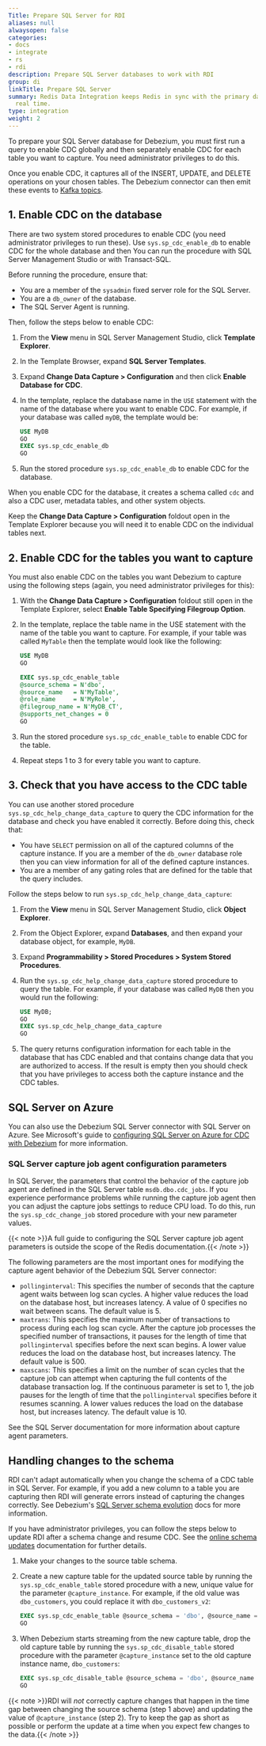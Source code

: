 ```yaml
---
Title: Prepare SQL Server for RDI
aliases: null
alwaysopen: false
categories:
- docs
- integrate
- rs
- rdi
description: Prepare SQL Server databases to work with RDI
group: di
linkTitle: Prepare SQL Server
summary: Redis Data Integration keeps Redis in sync with the primary database in near
  real time.
type: integration
weight: 2
---
```


To prepare your SQL Server database for Debezium, you must first run a query to
enable CDC globally and then separately enable CDC for each table you want to
capture. You need administrator privileges to do this.

Once you enable CDC, it captures all of the INSERT, UPDATE, and DELETE operations
on your chosen tables. The Debezium connector can then emit these events to
[Kafka topics](https://kafka.apache.org/intro#intro_concepts_and_terms).

## 1. Enable CDC on the database

There are two system stored procedures to enable CDC (you need
administrator privileges to run these). Use `sys.sp_cdc_enable_db`
to enable CDC for the whole database and then 
You can run the procedure with SQL Server Management Studio or with
Transact-SQL.

Before running the procedure, ensure that:

- You are a member of the `sysadmin` fixed server role for the SQL Server.
- You are a `db_owner` of the database.
- The SQL Server Agent is running.

Then, follow the steps below to enable CDC:

1.  From the **View** menu in SQL Server Management Studio, click **Template Explorer**.

1.  In the Template Browser, expand **SQL Server Templates**.

1.  Expand **Change Data Capture > Configuration** and then click **Enable Database for CDC**.

1.  In the template, replace the database name in the `USE` statement with the name of the
    database where you want to enable CDC. For example, if your database was called
    `myDB`, the template would be:

    ```sql
    USE MyDB
    GO
    EXEC sys.sp_cdc_enable_db
    GO
    ```

1.  Run the stored procedure `sys.sp_cdc_enable_db` to enable CDC for the database.

When you enable CDC for the database, it creates a schema called `cdc` and also
a CDC user, metadata tables, and other system objects. 

Keep the **Change Data Capture > Configuration** foldout open in the Template Explorer
because you will need it to enable CDC on the individual tables next.

## 2. Enable CDC for the tables you want to capture

You must also enable CDC on the tables you want Debezium to capture using the
following steps (again, you need administrator privileges for this):

1.  With the **Change Data Capture > Configuration** foldout still open in the
    Template Explorer, select **Enable Table Specifying Filegroup Option**.

1.  In the template, replace the table name in the USE statement with the name of
    the table you want to capture. For example, if your table was called `MyTable`
    then the template would look like the following:

    ```sql
    USE MyDB
    GO

    EXEC sys.sp_cdc_enable_table
    @source_schema = N'dbo',
    @source_name   = N'MyTable', 
    @role_name     = N'MyRole',  
    @filegroup_name = N'MyDB_CT',
    @supports_net_changes = 0
    GO
    ```
  
1.  Run the stored procedure `sys.sp_cdc_enable_table` to enable CDC for
    the table.

1.  Repeat steps 1 to 3 for every table you want to capture. 

## 3. Check that you have access to the CDC table

You can use another stored procedure `sys.sp_cdc_help_change_data_capture`
to query the CDC information for the database and check you have enabled
it correctly. Before doing this, check that:

* You have `SELECT` permission on all of the captured columns of the capture instance.
  If you are a member of the `db_owner` database role then you can view information for
  all of the defined capture instances.
* You are a member of any gating roles that are defined for the table that the query includes.

Follow the steps below to run `sys.sp_cdc_help_change_data_capture`:

1.  From the **View** menu in SQL Server Management Studio, click **Object Explorer**.

1.  From the Object Explorer, expand **Databases**, and then expand your database
    object, for example, `MyDB`.

1.  Expand **Programmability > Stored Procedures > System Stored Procedures**.

1.  Run the `sys.sp_cdc_help_change_data_capture` stored procedure to query
    the table. For example, if your database was called `MyDB` then you would
    run the following:

    ```sql
    USE MyDB;
    GO
    EXEC sys.sp_cdc_help_change_data_capture
    GO
    ```

1.  The query returns configuration information for each table in the database that
    has CDC enabled and that contains change data that you are authorized to
    access. If the result is empty then you should check that you have privileges
    to access both the capture instance and the CDC tables.

## SQL Server on Azure

You can also use the Debezium SQL Server connector with SQL Server on Azure.
See Microsoft's guide to
[configuring SQL Server on Azure for CDC with Debezium](https://learn.microsoft.com/en-us/samples/azure-samples/azure-sql-db-change-stream-debezium/azure-sql%2D%2Dsql-server-change-stream-with-debezium/)
for more information.

### SQL Server capture job agent configuration parameters

In SQL Server, the parameters that control the behavior of the capture job agent
are defined in the SQL Server table `msdb.dbo.cdc_jobs`. If you experience performance
problems while running the capture job agent then you can adjust the capture jobs
settings to reduce CPU load. To do this, run the `sys.sp_cdc_change_job` stored procedure
with your new parameter values.

{{< note >}}A full guide to configuring the SQL Server capture job agent parameters
is outside the scope of the Redis documentation.{{< /note >}}

The following parameters are the most important ones for modifying the capture agent behavior
of the Debezium SQL Server connector:

* `pollinginterval`: This specifies the number of seconds that the capture agent
  waits between log scan cycles. A higher value reduces the load on the database
  host, but increases latency.  A value of 0 specifies no wait between scans.
  The default value is 5.
* `maxtrans`: This specifies the maximum number of transactions to process during
  each log scan cycle. After the capture job processes the specified number of
  transactions, it pauses for the length of time that `pollinginterval` specifies
  before the next scan begins. A lower value reduces the load on the database host,
  but increases latency. The default value is 500.
* `maxscans`: This specifies a limit on the number of scan cycles that the capture
  job can attempt when capturing the full contents of the database transaction log.
  If the continuous parameter is set to 1, the job pauses for the length of time
  that the `pollinginterval` specifies before it resumes scanning. A lower values
  reduces the load on the database host, but increases latency. The default value is 10.

See the SQL Server documentation for more information about capture agent parameters.

## Handling changes to the schema

RDI can't adapt automatically when you change the schema of a CDC table in SQL Server. For example,
if you add a new column to a table you are capturing then RDI will generate errors
instead of capturing the changes correctly. See Debezium's
[SQL Server schema evolution](https://debezium.io/documentation/reference/stable/connectors/sqlserver.html#sqlserver-schema-evolution)
docs for more information.

If you have administrator privileges, you can follow the steps below to update RDI after
a schema change and resume CDC. See the
[online schema updates](https://debezium.io/documentation/reference/stable/connectors/sqlserver.html#online-schema-updates)
documentation for further details.

1.  Make your changes to the source table schema.

1.  Create a new capture table for the updated source table by running the `sys.sp_cdc_enable_table` stored
    procedure with a new, unique value for the parameter `@capture_instance`. For example, if the old value
    was `dbo_customers`, you could replace it with `dbo_customers_v2`:

    ```sql
    EXEC sys.sp_cdc_enable_table @source_schema = 'dbo', @source_name = 'customers', @role_name = NULL, @supports_net_changes = 0, @capture_instance = 'dbo_customers_v2';
    GO
    ```

1.  When Debezium starts streaming from the new capture table, drop the old capture table by running 
    the `sys.sp_cdc_disable_table` stored procedure with the parameter `@capture_instance` set to the old
    capture instance name, `dbo_customers`:

    ```sql
    EXEC sys.sp_cdc_disable_table @source_schema = 'dbo', @source_name = 'dbo_customers', @capture_instance = 'dbo_customers';
    GO
    ```

{{< note >}}RDI will *not* correctly capture changes that happen in the time gap between changing
the source schema (step 1 above) and updating the value of `@capture_instance` (step 2).
Try to keep the gap as short as possible or perform the update at a time when you expect
few changes to the data.{{< /note >}}